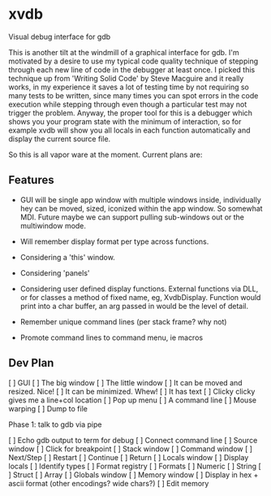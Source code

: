 xvdb
====

Visual debug interface for gdb

This is another tilt at the windmill of a graphical interface for gdb.
I'm motivated by a desire to use my typical code quality technique of
stepping through each new line of code in the debugger at least once.
I picked this technique up from 'Writing Solid Code' by Steve Macguire
and it really works, in my experience it saves a lot of testing time
by not requiring so many tests to be written, since many times you
can spot errors in the code execution while stepping through even
though a particular test may not trigger the problem.  Anyway, the
proper tool for this is a debugger which shows you your program state
with the minimum of interaction, so for example xvdb will show you
all locals in each function automatically and display the current
source file.

So this is all vapor ware at the moment.  Current plans are:

Features
--------

* GUI will be single app window with multiple windows inside, individually
  hey can be moved, sized, iconized within the app window.  So somewhat MDI.
  Future maybe we can support pulling sub-windows out or the multiwindow mode.

* Will remember display format per type across functions.

* Considering a 'this' window.

* Considering 'panels'

* Considering user defined display functions.  External functions via DLL, or
  for classes a method of fixed name, eg, XvdbDisplay.  Function would print
  into a char buffer, an arg passed in would be the level of detail.

* Remember unique command lines (per stack frame? why not)

* Promote command lines to command menu, ie macros

Dev Plan
--------

[ ] GUI
[ ]   The big window
[ ]   The little window
[ ]     It can be moved and resized.  Nice!
[ ]     It can be minimized.  Whew!
[ ]   It has text
[ ]   Clicky clicky gives me a line+col location
[ ]   Pop up menu
[ ]   A command line
[ ]   Mouse warping
[ ]   Dump to file

Phase 1: talk to gdb via pipe

[ ] Echo gdb output to term for debug
[ ] Connect command line
[ ] Source window
[ ]   Click for breakpoint
[ ] Stack window
[ ] Command window
[ ]   Next/Step
[ ]   Restart
[ ]   Continue
[ ]   Return
[ ] Locals window
[ ]   Display locals
[ ]   Identify types
[ ]   Format registry
[ ]   Formats
[ ]     Numeric
[ ]     String
[ ]     Struct
[ ]     Array
[ ] Globals window
[ ] Memory window
[ ]   Display in hex + ascii format (other encodings? wide chars?)
[ ]   Edit memory

